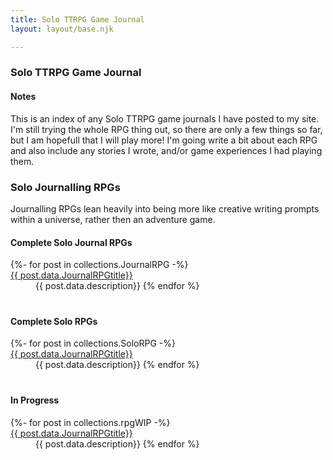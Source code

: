 ```yaml
---
title: Solo TTRPG Game Journal
layout: layout/base.njk

---
```


<div class="textbox">

### Solo TTRPG Game Journal

#### Notes 

This is an index of any Solo TTRPG game journals I have posted to my site. I'm still trying the whole RPG thing out, so there are only a few things so far, but I am hopefull that I will play more! I'm going write a bit about each RPG and also include any stories I wrote, and/or game experiences I had playing them. 


### Solo Journalling RPGs

<p>Journalling RPGs lean heavily into being more like creative writing prompts within a universe, rather then an adventure game.</p>

#### Complete Solo Journal RPGs

<dl>
{%- for post in collections.JournalRPG -%}
<dt><a href="{{post.url}}"> {{ post.data.JournalRPGtitle}}</a> 
<dd style="padding-bottom: 20px;">{{ post.data.description}}
{% endfor %}
</dl>

#### Complete Solo RPGs

<dl>
{%- for post in collections.SoloRPG -%}
<dt><a href="{{post.url}}"> {{ post.data.JournalRPGtitle}}</a> 
<dd style="padding-bottom: 20px;">{{ post.data.description}} 
{% endfor %}
</dl>

#### In Progress

<dl>
 {%- for post in collections.rpgWIP -%}
<dt><a href="{{post.url}}"> {{ post.data.JournalRPGtitle}}</a> 
<dd style="padding-bottom: 20px;">{{ post.data.description}} 
 {% endfor %}
</dl>
</div>
